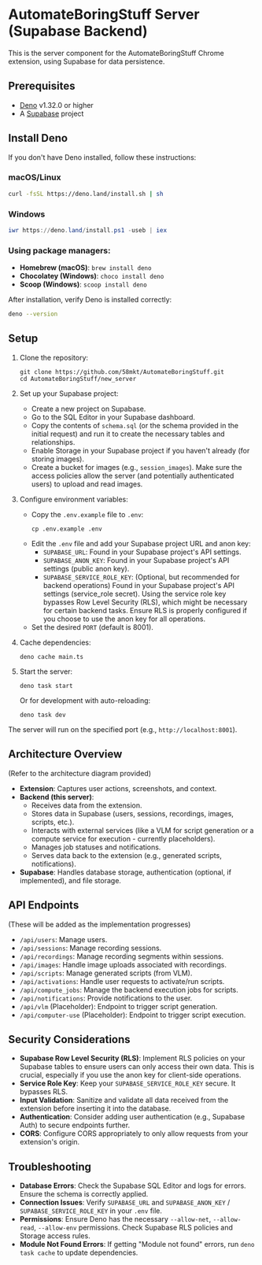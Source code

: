 # AutomateBoringStuff Server (Supabase Backend)

This is the server component for the AutomateBoringStuff Chrome extension, using Supabase for data persistence.

## Prerequisites

- [Deno](https://deno.land/) v1.32.0 or higher
- A [Supabase](https://supabase.com/) project

## Install Deno

If you don't have Deno installed, follow these instructions:

### macOS/Linux
```bash
curl -fsSL https://deno.land/install.sh | sh
```

### Windows
```powershell
iwr https://deno.land/install.ps1 -useb | iex
```

### Using package managers:
- **Homebrew (macOS)**: `brew install deno`
- **Chocolatey (Windows)**: `choco install deno`
- **Scoop (Windows)**: `scoop install deno`

After installation, verify Deno is installed correctly:
```bash
deno --version
```

## Setup

1. Clone the repository:
   ```
   git clone https://github.com/58mkt/AutomateBoringStuff.git
   cd AutomateBoringStuff/new_server
   ```

2. Set up your Supabase project:
   - Create a new project on Supabase.
   - Go to the SQL Editor in your Supabase dashboard.
   - Copy the contents of `schema.sql` (or the schema provided in the initial request) and run it to create the necessary tables and relationships.
   - Enable Storage in your Supabase project if you haven't already (for storing images).
   - Create a bucket for images (e.g., `session_images`). Make sure the access policies allow the server (and potentially authenticated users) to upload and read images.

3. Configure environment variables:
   - Copy the `.env.example` file to `.env`:
     ```
     cp .env.example .env
     ```
   - Edit the `.env` file and add your Supabase project URL and anon key:
     - `SUPABASE_URL`: Found in your Supabase project's API settings.
     - `SUPABASE_ANON_KEY`: Found in your Supabase project's API settings (public anon key).
     - `SUPABASE_SERVICE_ROLE_KEY`: (Optional, but recommended for backend operations) Found in your Supabase project's API settings (service_role secret). Using the service role key bypasses Row Level Security (RLS), which might be necessary for certain backend tasks. Ensure RLS is properly configured if you choose to use the anon key for all operations.
   - Set the desired `PORT` (default is 8001).

4. Cache dependencies:
   ```
   deno cache main.ts
   ```

5. Start the server:
   ```
   deno task start
   ```
   Or for development with auto-reloading:
   ```
   deno task dev
   ```

The server will run on the specified port (e.g., `http://localhost:8001`).

## Architecture Overview

(Refer to the architecture diagram provided)

- **Extension**: Captures user actions, screenshots, and context.
- **Backend (this server)**:
    - Receives data from the extension.
    - Stores data in Supabase (users, sessions, recordings, images, scripts, etc.).
    - Interacts with external services (like a VLM for script generation or a compute service for execution - currently placeholders).
    - Manages job statuses and notifications.
    - Serves data back to the extension (e.g., generated scripts, notifications).
- **Supabase**: Handles database storage, authentication (optional, if implemented), and file storage.

## API Endpoints

(These will be added as the implementation progresses)

- `/api/users`: Manage users.
- `/api/sessions`: Manage recording sessions.
- `/api/recordings`: Manage recording segments within sessions.
- `/api/images`: Handle image uploads associated with recordings.
- `/api/scripts`: Manage generated scripts (from VLM).
- `/api/activations`: Handle user requests to activate/run scripts.
- `/api/compute_jobs`: Manage the backend execution jobs for scripts.
- `/api/notifications`: Provide notifications to the user.
- `/api/vlm` (Placeholder): Endpoint to trigger script generation.
- `/api/computer-use` (Placeholder): Endpoint to trigger script execution.

## Security Considerations

- **Supabase Row Level Security (RLS)**: Implement RLS policies on your Supabase tables to ensure users can only access their own data. This is crucial, especially if you use the anon key for client-side operations.
- **Service Role Key**: Keep your `SUPABASE_SERVICE_ROLE_KEY` secure. It bypasses RLS.
- **Input Validation**: Sanitize and validate all data received from the extension before inserting it into the database.
- **Authentication**: Consider adding user authentication (e.g., Supabase Auth) to secure endpoints further.
- **CORS**: Configure CORS appropriately to only allow requests from your extension's origin.

## Troubleshooting

- **Database Errors**: Check the Supabase SQL Editor and logs for errors. Ensure the schema is correctly applied.
- **Connection Issues**: Verify `SUPABASE_URL` and `SUPABASE_ANON_KEY` / `SUPABASE_SERVICE_ROLE_KEY` in your `.env` file.
- **Permissions**: Ensure Deno has the necessary `--allow-net`, `--allow-read`, `--allow-env` permissions. Check Supabase RLS policies and Storage access rules. 
- **Module Not Found Errors**: If getting "Module not found" errors, run `deno task cache` to update dependencies. 